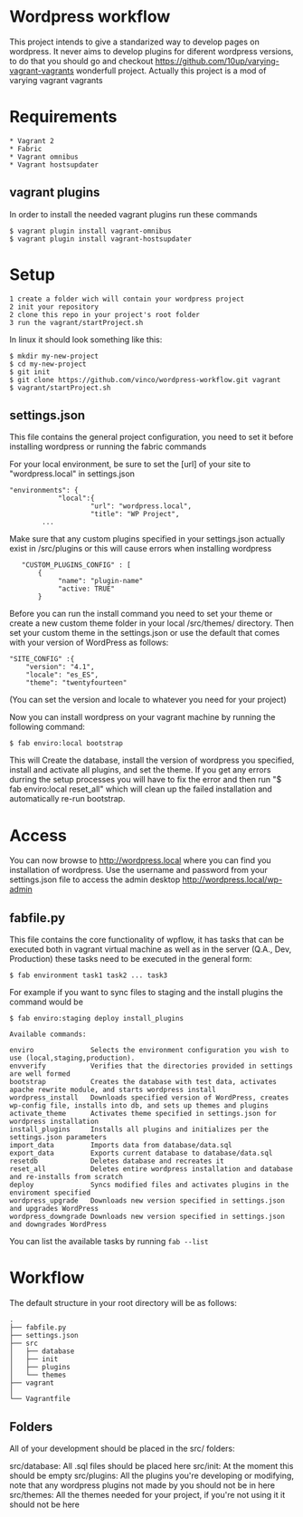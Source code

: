 # Wordpress workflow

This project intends to give a standarized way to develop pages on wordpress. It never aims to develop plugins for diferent wordpress versions, to do that
you should go and checkout https://github.com/10up/varying-vagrant-vagrants wonderfull project. Actually this project is a mod of varying vagrant vagrants

# Requirements

    * Vagrant 2
    * Fabric
    * Vagrant omnibus
    * Vagrant hostsupdater 

## vagrant plugins

In order to install the needed vagrant plugins run these commands

```
$ vagrant plugin install vagrant-omnibus
$ vagrant plugin install vagrant-hostsupdater

```

# Setup

    1 create a folder wich will contain your wordpress project
    2 init your repository
    2 clone this repo in your project's root folder
    3 run the vagrant/startProject.sh

In linux it should look something like this:

```
$ mkdir my-new-project
$ cd my-new-project
$ git init
$ git clone https://github.com/vinco/wordpress-workflow.git vagrant
$ vagrant/startProject.sh

```

## settings.json

This file contains the general project configuration, you need to set it before
installing wordpress or running the fabric commands

For your local environment, be sure to set the [url] of your site to "wordpress.local" in settings.json

```
"environments": {
            "local":{
                    "url": "wordpress.local",
                    "title": "WP Project",
        ...
```

Make sure that any custom plugins specified in your settings.json actually exist in /src/plugins or this will cause errors when installing wordpress

```
   "CUSTOM_PLUGINS_CONFIG" : [
       {
            "name": "plugin-name" 
            "active: TRUE"
       }
```

Before you can run the install command you need to set your theme or create a new custom theme folder in your local /src/themes/ directory.
Then set your custom theme in the settings.json or use the default that comes with your version of WordPress as follows:

```
"SITE_CONFIG" :{
    "version": "4.1",
    "locale": "es_ES",
    "theme": "twentyfourteen"
```
(You can set the version and locale to whatever you need for your project)

Now you can install wordpress on your vagrant machine by running the following command:

```
$ fab enviro:local bootstrap
```
This will Create the database, install the version of wordpress you specified, install and activate all plugins, and set the theme. 
If you get any errors durring the setup processes you will have to fix the error and then run "$ fab enviro:local reset_all" which will clean up the failed installation and automatically re-run bootstrap.


# Access

You can now browse to http://wordpress.local where you can find you installation of wordpress.
Use the username and password from your settings.json file to access the admin desktop http://wordpress.local/wp-admin

## fabfile.py

This file contains the core functionality of wpflow, it has tasks that can be
executed both in vagrant virtual machine as well as in the server (Q.A., Dev, Production)
these tasks need to be executed in the general form:

``$ fab environment task1 task2 ... task3``

For example if you want to sync files to staging and the install plugins the command would be

```
$ fab enviro:staging deploy install_plugins

Available commands:

enviro              Selects the environment configuration you wish to use (local,staging,production).
envverify           Verifies that the directories provided in settings are well formed
bootstrap           Creates the database with test data, activates apache rewrite module, and starts wordpress install
wordpress_install   Downloads specified version of WordPress, creates wp-config file, installs into db, and sets up themes and plugins
activate_theme      Activates theme specified in settings.json for wordpress installation
install_plugins     Installs all plugins and initializes per the settings.json parameters
import_data         Imports data from database/data.sql
export_data         Exports current database to database/data.sql
resetdb             Deletes database and recreates it
reset_all           Deletes entire wordpress installation and database and re-installs from scratch
deploy              Syncs modified files and activates plugins in the enviroment specified
wordpress_upgrade   Downloads new version specified in settings.json and upgrades WordPress
wordpress_downgrade Downloads new version specified in settings.json and downgrades WordPress

```

You can list the available tasks by running ``fab --list``


# Workflow

The default structure in your root directory will be as follows:

 ```
 . 
 ├── fabfile.py 
 ├── settings.json
 ├── src
 │   ├── database
 │   ├── init
 │   ├── plugins
 │   └── themes
 ├── vagrant
 │
 └── Vagrantfile
 ```

## Folders

All of your development should be placed in the src/ folders:

src/database: All .sql files should be placed here
src/init:     At the moment this should be empty
src/plugins:  All the plugins you're developing or modifying, note that
              any wordpress plugins not made by you should not be in here
src/themes:   All the themes needed for your project, if you're not using it
              it should not be here 

